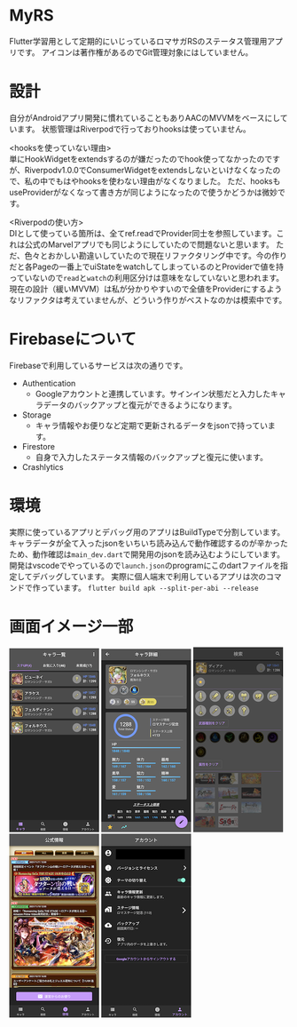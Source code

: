# MyRS
Flutter学習用として定期的にいじっているロマサガRSのステータス管理用アプリです。
アイコンは著作権があるのでGit管理対象にはしていません。

# 設計
自分がAndroidアプリ開発に慣れていることもありAACのMVVMをベースにしています。
状態管理はRiverpodで行っておりhooksは使っていません。

<hooksを使っていない理由>  
単にHookWidgetをextendsするのが嫌だったのでhook使ってなかったのですが、Riverpodv1.0.0でConsumerWidgetをextendsしないといけなくなったので、私の中でもはやhooksを使わない理由がなくなりました。
ただ、hooksもuseProviderがなくなって書き方が同じようになったので使うかどうかは微妙です。

<Riverpodの使い方>  
DIとして使っている箇所は、全てref.readでProvider同士を参照しています。これは公式のMarvelアプリでも同じようにしていたので問題ないと思います。
ただ、色々とおかしい勘違いしていたので現在リファクタリング中です。今の作りだと各Pageの一番上でuiStateをwatchしてしまっているのとProviderで値を持っていないので`read`と`watch`の利用区分けは意味をなしていないと思われます。  
現在の設計（緩いMVVM）は私が分かりやすいので全値をProviderにするようなリファクタは考えていませんが、どういう作りがベストなのかは模索中です。

# Firebaseについて
Firebaseで利用しているサービスは次の通りです。
  - Authentication
    - Googleアカウントと連携しています。サインイン状態だと入力したキャラデータのバックアップと復元ができるようになります。
  - Storage
    - キャラ情報やお便りなど定期で更新されるデータをjsonで持っています。
  - Firestore
    - 自身で入力したステータス情報のバックアップと復元に使います。
  - Crashlytics
# 環境
実際に使っているアプリとデバッグ用のアプリはBuildTypeで分割しています。
キャラデータが全て入ったjsonをいちいち読み込んで動作確認するのが辛かったため、動作確認は`main_dev.dart`で開発用のjsonを読み込むようにしています。
開発はvscodeでやっているので`launch.json`のprogramにこのdartファイルを指定してデバッグしています。
実際に個人端末で利用しているアプリは次のコマンドで作っています。
`flutter build apk --split-per-abi --release`

# 画面イメージ一部
![01](/images/01_char_list.png)
![02](/images/02_char_detail.png)
![03](images/03_search.png)
![04](images/04_info.png)
![05](images/05_account.png)

